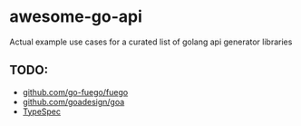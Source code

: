 # awesome-go-api
Actual example use cases for a curated list of golang api generator libraries

## TODO:
* [github.com/go-fuego/fuego](https://github.com/go-fuego/fuego)
* [github.com/goadesign/goa](https://github.com/goadesign/goa)
* [TypeSpec](https://github.com/microsoft/typespec)
